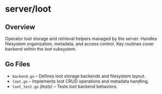 # server/loot

## Overview

Operator loot storage and retrieval helpers managed by the server. Handles filesystem organization, metadata, and access control. Key routines cover backend within the loot subsystem.

## Go Files

- `backend.go` – Defines loot storage backends and filesystem layout.
- `loot.go` – Implements loot CRUD operations and metadata handling.
- `loot_test.go` *(tests)* – Tests loot backend behaviors.
